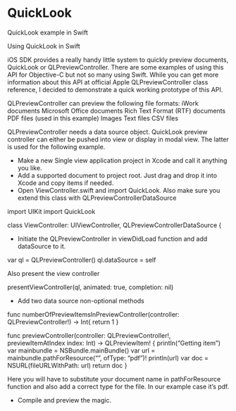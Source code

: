 # QuickLook
QuickLook example in Swift


Using QuickLook in Swift 

iOS SDK provides a really handy little system to quickly preview documents, QuickLook or QLPreviewController. 
There are some examples of using this API for Objective-C but not so many using Swift. 
While you can get more information about this API at official Apple QLPreviewController class reference, I decided to demonstrate a quick working prototype of this API.

QLPreviewController can preview the following file formats:
iWork documents
Microsoft Office documents
Rich Text Format (RTF) documents
PDF files (used in this example)
Images
Text files
CSV files

QLPreviewController needs a data source object. QuickLook preview controller can either be pushed into view or display in modal view. The latter is used for the following example.

 
- Make a new Single view application project in Xcode and call it anything you like. 
- Add a supported document to project root. Just drag and drop it into Xcode and copy items if needed.
- Open ViewController.swift and import QuickLook. Also make sure you extend this class with QLPreviewControllerDataSource

import UIKit
import QuickLook

class ViewController: UIViewController, QLPreviewControllerDataSource {

- Initiate the QLPreviewController in viewDidLoad function and add dataSource to it.

var ql = QLPreviewController()
ql.dataSource = self

Also present the view controller 

presentViewController(ql, animated: true, completion: nil)

- Add two data source non-optional methods

func numberOfPreviewItemsInPreviewController(controller: QLPreviewController!) -> Int{
return 1
}

func previewController(controller: QLPreviewController!, previewItemAtIndex index: Int) -> QLPreviewItem! {
println(“Getting item”)
var mainbundle = NSBundle.mainBundle()
var url = mainbundle.pathForResource(“<YOUR DOC FILENAME>”, ofType: “pdf”)!
println(url)
var doc = NSURL(fileURLWithPath: url)
return doc
}

Here you will have to substitute your document name in pathForResource function and also add a correct type for the file. In our example case it’s pdf.

- Compile and preview the magic.
